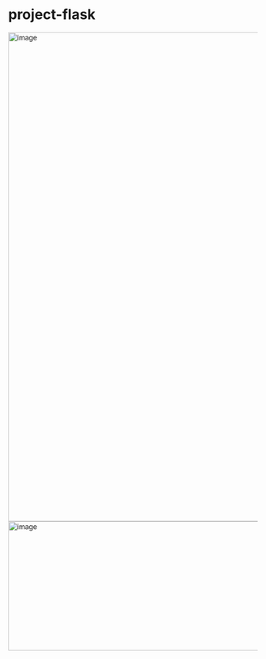 # project-flask
<img width="1874" height="988" alt="image" src="https://github.com/user-attachments/assets/8d115ff0-2896-46fd-b09b-0d87eef3f4bb" />
<img width="1199" height="261" alt="image" src="https://github.com/user-attachments/assets/5336d10d-6973-4831-ba9d-9ff03198778e" />
